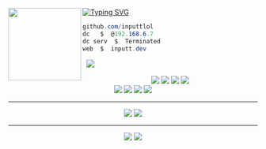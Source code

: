 [![Typing SVG](https://readme-typing-svg.herokuapp.com?font=Roboto+Mono&lines=Inputt.dev+%7C+inputt+on+top)](https://git.io/typing-svg)
<img align="left" src="https://r2.guns.lol/0ecabe7d-ec04-497c-a7ac-51f1681ecb66.webp" width="147"/> 

```csharp
github.com/inputtlol
dc   $  @192.168.6.7
dc serv  $  Terminated
web  $  inputt.dev
```
&zwnj; 
&zwnj; 
![](https://lanyard.cnrad.dev/api/1417537333271597186?bg=0000&hideTag=true)
<p align="center">
  <a href="https://en.wikipedia.org/wiki/C_(programming_language)"><img src="https://ziadoua.github.io/m3-Markdown-Badges/badges/C/c3.svg" /></a>
  <a href="https://en.wikipedia.org/wiki/C%2B%2B"><img src="https://ziadoua.github.io/m3-Markdown-Badges/badges/C++/c++3.svg" /></a>
  <a href="https://en.wikipedia.org/wiki/C_Sharp_(programming_language)"><img src="https://ziadoua.github.io/m3-Markdown-Badges/badges/CSharp/csharp3.svg" /></a>
  <a href="https://www.python.org/"><img src="https://ziadoua.github.io/m3-Markdown-Badges/badges/Python/python3.svg" /></a><br>
  <a href="https://developer.mozilla.org/en-US/docs/Web/JavaScript"><img src="https://ziadoua.github.io/m3-Markdown-Badges/badges/Javascript/javascript3.svg" /></a>
  <a href="https://nodejs.org/"><img src="https://ziadoua.github.io/m3-Markdown-Badges/badges/NodeJS/nodejs3.svg" /></a>
  <a href="https://developer.mozilla.org/en-US/docs/Web/HTML"><img src="https://ziadoua.github.io/m3-Markdown-Badges/badges/HTML/html3.svg" /></a>
  <a href="https://developer.mozilla.org/en-US/docs/Web/CSS"><img src="https://ziadoua.github.io/m3-Markdown-Badges/badges/CSS/css3.svg" /></a>
</p>

<hr>

<p align="center">
  <a href="https://www.microsoft.com/windows"><img src="https://ziadoua.github.io/m3-Markdown-Badges/badges/Windows11/windows113.svg" /></a>
  <a href="https://code.visualstudio.com/"><img src="https://ziadoua.github.io/m3-Markdown-Badges/badges/VisualStudioCode/visualstudiocode3.svg" /></a>
</p>

<hr>

<p align="center">
  <a href="https://t.me/yowsg_192"><img src="https://ziadoua.github.io/m3-Markdown-Badges/badges/Telegram/telegram3.svg" /></a>
  <a href="mailto:ptoolsbusiness@gmail.com"><img src="https://ziadoua.github.io/m3-Markdown-Badges/badges/Mail/mail3.svg" /></a>
</p>
